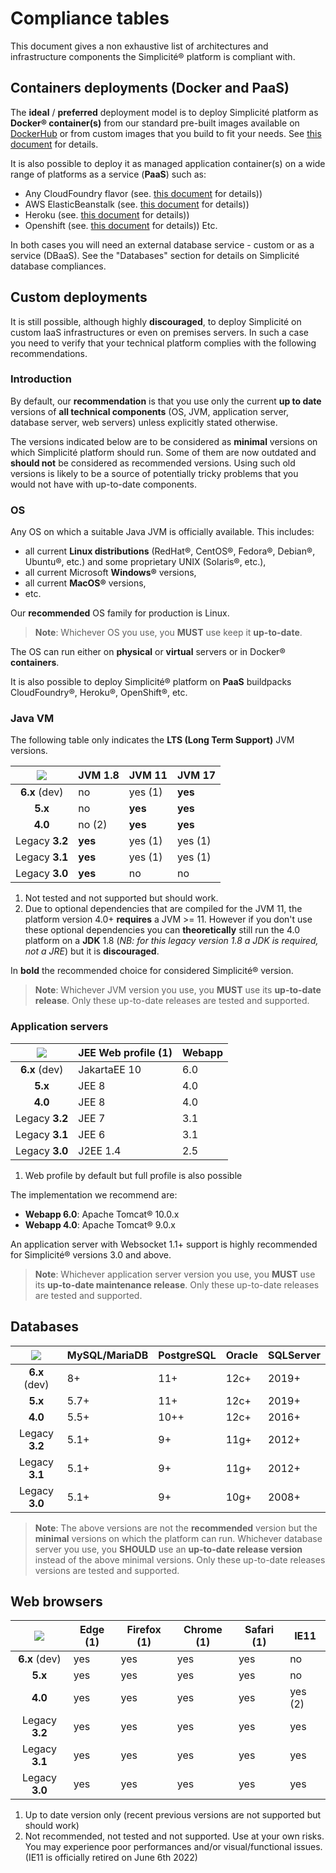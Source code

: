 Compliance tables
=================

This document gives a non exhaustive list of architectures and infrastructure components the Simplicit&eacute;&reg; platform is compliant with.

Containers deployments (Docker and PaaS)
----------------------------------------

The **ideal** / **preferred** deployment model is to deploy Simplicit&eacute; platform as **Docker&reg; container(s)**
from our standard pre-built images available on [DockerHub](https://hub.docker.com/r/simplicite/) or from custom images that you build to fit your needs.
See [this document](/resource/docs/operation/docker) for details.

It is also possible to deploy it as managed application container(s) on a wide range of platforms as a service (**PaaS**) such as:

- Any CloudFoundry flavor (see. [this document](/resource/docs/operation/cloudfoundry) for details))
- AWS ElasticBeanstalk (see. [this document](/resource/docs/operation/aws-elasticbeanstalk) for details))
- Heroku (see. [this document](/resource/docs/operation/heroku) for details))
- Openshift (see. [this document](/resource/docs/operation/openshift) for details))
Etc.

In both cases you will need an external database service - custom or as a service (DBaaS).
See the "Databases" section for details on Simplicit&eacute; database compliances.

Custom deployments
------------------

It is still possible, although highly **discouraged**, to deploy Simplicit&eacute; on custom IaaS infrastructures or even on premises servers.
In such a case you need to verify that your technical platform complies with the following recommendations.

### Introduction

By default, our **recommendation** is that you use only the current **up to date** versions of **all technical components**
(OS, JVM, application server, database server, web servers) unless explicitly stated otherwise.

The versions indicated below are to be considered as **minimal** versions on which Simplicit&eacute; platform should run.
Some of them are now outdated and **should not** be considered as recommended versions.
Using such old versions is likely to be a source of potentially tricky problems that you would not have with up-to-date components.

<h3 id="os">OS</h3>

Any OS on which a suitable Java JVM is officially available. This includes:

- all current **Linux distributions** (RedHat&reg;, CentOS&reg;, Fedora&reg;, Debian&reg;, Ubuntu&reg;, etc.) and some proprietary UNIX (Solaris&reg;, etc.),
- all current Microsoft **Windows&reg;** versions,
- all current **MacOS&reg;** versions,
- etc.

Our **recommended** OS family for production is Linux.

> **Note**: Whichever OS you use, you **MUST** use keep it **up-to-date**.

The OS can run either on **physical** or **virtual** servers or in Docker&reg; **containers**.

It is also possible to deploy Simplicit&eacute;&reg; platform on **PaaS** buildpacks CloudFoundry&reg;, Heroku&reg;, OpenShift&reg;, etc.

<h3 id="jvm">Java VM</h3>

The following table only indicates the **LTS (Long Term Support)** JVM versions.

| ![](https://platform.simplicite.io/logos/logo.svg) | JVM 1.8 | JVM 11       | JVM 17   |
|:--------------------------------------------------:|---------|--------------|----------|
| **6.x** (dev)                                      | no      | yes (1)      | **yes**  |
| **5.x**                                            | no      | **yes**      | **yes**  |
| **4.0**                                            | no (2)  | **yes**      | **yes**  |
| Legacy **3.2**                                     | **yes** | yes (1)      | yes (1)  |
| Legacy **3.1**                                     | **yes** | yes (1)      | yes (1)  |
| Legacy **3.0**                                     | **yes** | no           | no       |

1. Not tested and not supported but should work.
2. Due to optional dependencies that are compiled for the JVM 11, the platform version 4.0+ **requires** a JVM &gt;= 11.
However if you don't use these optional dependencies you can **theoretically** still run the 4.0 platform on a **JDK** 1.8
(_NB: for this legacy version 1.8 a JDK is required, not a JRE_) but it is **discouraged**.

In **bold** the recommended choice for considered Simplicit&eacute;&reg; version.

> **Note**: Whichever JVM version you use, you **MUST** use its **up-to-date release**.
> Only these up-to-date releases are tested and supported.

<h3 id="appservers">Application servers</h3>

| ![](https://platform.simplicite.io/logos/logo.svg) | JEE Web profile (1) | Webapp |
|:--------------------------------------------------:|---------------------|--------|
| **6.x** (dev)                                      | JakartaEE 10        | 6.0    |
| **5.x**                                            | JEE 8               | 4.0    |
| **4.0**                                            | JEE 8               | 4.0    |
| Legacy **3.2**                                     | JEE 7               | 3.1    |
| Legacy **3.1**                                     | JEE 6               | 3.1    |
| Legacy **3.0**                                     | J2EE 1.4            | 2.5    |

1. Web profile by default but full profile is also possible

The implementation we recommend are:

* **Webapp 6.0**: Apache Tomcat&reg; 10.0.x
* **Webapp 4.0**: Apache Tomcat&reg; 9.0.x

An application server with Websocket 1.1+ support is highly recommended for Simplicit&eacute;&reg; versions 3.0 and above.

> **Note**: Whichever application server version you use, you **MUST** use its  **up-to-date maintenance release**. 
> Only these up-to-date releases are tested and supported.

<h2 id="databases">Databases</h2>

| ![](https://platform.simplicite.io/logos/logo.svg) | MySQL/MariaDB | PostgreSQL | Oracle   | SQLServer |
|:--------------------------------------------------:|---------------|------------|----------|-----------|
| **6.x** (dev)                                      | 8+            | 11+        | 12c+     | 2019+     |
| **5.x**                                            | 5.7+          | 11+        | 12c+     | 2019+     |
| **4.0**                                            | 5.5+          | 10++       | 12c+     | 2016+     |
| Legacy **3.2**                                     | 5.1+          | 9+         | 11g+     | 2012+     |
| Legacy **3.1**                                     | 5.1+          | 9+         | 11g+     | 2012+     |
| Legacy **3.0**                                     | 5.1+          | 9+         | 10g+     | 2008+     |

> **Note**: The above versions are not the **recommended** version but the **minimal** versions on which the platform can run.
> Whichever database server you use, you **SHOULD** use an **up-to-date release version** instead of the above minimal versions.
> Only these up-to-date releases versions are tested and supported.

<h2 id="browsers">Web browsers</h2>

| ![](https://platform.simplicite.io/logos/logo.svg) | Edge (1) |Firefox (1) | Chrome (1) | Safari (1) | IE11    |
|:--------------------------------------------------:|----------|------------|------------|------------|---------|
| **6.x** (dev)                                      | yes      | yes        | yes        | yes        | no      |
| **5.x**                                            | yes      | yes        | yes        | yes        | no      |
| **4.0**                                            | yes      | yes        | yes        | yes        | yes (2) |
| Legacy **3.2**                                     | yes      | yes        | yes        | yes        | yes     |
| Legacy **3.1**                                     | yes      | yes        | yes        | yes        | yes     |
| Legacy **3.0**                                     | yes      | yes        | yes        | yes        | yes     |

1. Up to date version only (recent previous versions are not supported but should work)
2. Not recommended, not tested and not supported. Use at your own risks. You may experience poor performances and/or visual/functional issues.
   (IE11 is officially retired on June 6th 2022)
